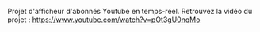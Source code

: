Projet d'afficheur d'abonnés Youtube en temps-réel.
Retrouvez la vidéo du projet : https://www.youtube.com/watch?v=pOt3gU0nqMo